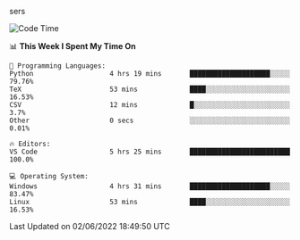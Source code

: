 sers
<!--START_SECTION:waka-->
![Code Time](http://img.shields.io/badge/Code%20Time-38%20hrs%2019%20mins-blue)

📊 **This Week I Spent My Time On** 

```text
💬 Programming Languages: 
Python                   4 hrs 19 mins       ████████████████████░░░░░   79.76% 
TeX                      53 mins             ████░░░░░░░░░░░░░░░░░░░░░   16.53% 
CSV                      12 mins             █░░░░░░░░░░░░░░░░░░░░░░░░   3.7% 
Other                    0 secs              ░░░░░░░░░░░░░░░░░░░░░░░░░   0.01%

🔥 Editors: 
VS Code                  5 hrs 25 mins       █████████████████████████   100.0%

💻 Operating System: 
Windows                  4 hrs 31 mins       ████████████████████░░░░░   83.47% 
Linux                    53 mins             ████░░░░░░░░░░░░░░░░░░░░░   16.53%

```


 Last Updated on 02/06/2022 18:49:50 UTC
<!--END_SECTION:waka-->

